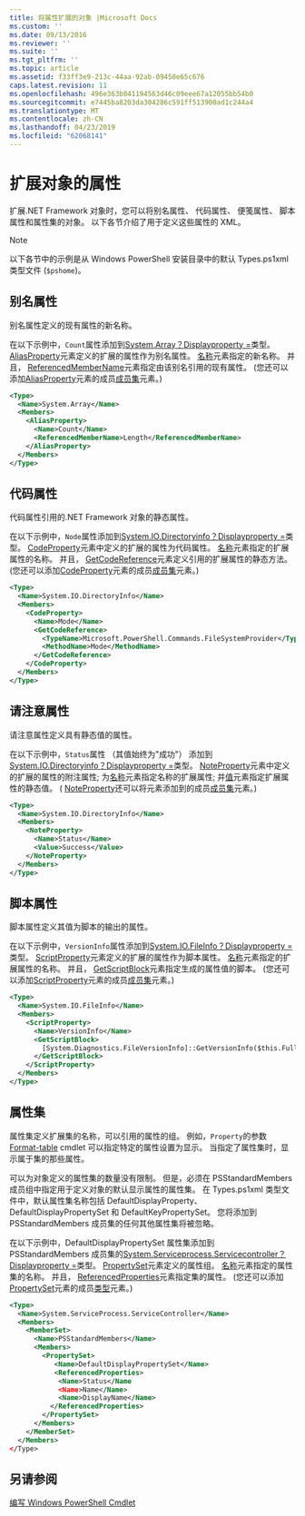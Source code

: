 ```yaml
---
title: 将属性扩展的对象 |Microsoft Docs
ms.custom: ''
ms.date: 09/13/2016
ms.reviewer: ''
ms.suite: ''
ms.tgt_pltfrm: ''
ms.topic: article
ms.assetid: f33ff3e9-213c-44aa-92ab-09450e65c676
caps.latest.revision: 11
ms.openlocfilehash: 496e363b041194563d46c09eee67a12055bb54b0
ms.sourcegitcommit: e7445ba8203da304286c591ff513900ad1c244a4
ms.translationtype: MT
ms.contentlocale: zh-CN
ms.lasthandoff: 04/23/2019
ms.locfileid: "62068141"
---
```

# <a name="extending-properties-for-objects"></a>扩展对象的属性

扩展.NET Framework 对象时，您可以将别名属性、 代码属性、 便笺属性、 脚本属性和属性集的对象。 以下各节介绍了用于定义这些属性的 XML。

> [!NOTE]
> 以下各节中的示例是从 Windows PowerShell 安装目录中的默认 Types.ps1xml 类型文件 (`$pshome`)。

## <a name="alias-properties"></a>别名属性

别名属性定义的现有属性的新名称。

在以下示例中，`Count`属性添加到[System.Array？Displayproperty =](/dotnet/api/System.Array)类型。 [AliasProperty](http://msdn.microsoft.com/en-us/b140038c-807a-4bb9-beca-332491cda1b1)元素定义的扩展的属性作为别名属性。 [名称](http://msdn.microsoft.com/en-us/b58e9d21-c8c9-49a5-909e-9c1cfc64f873)元素指定的新名称。 并且， [ReferencedMemberName](http://msdn.microsoft.com/en-us/0c5db6cc-9033-4d48-88a7-76b962882f7a)元素指定由该别名引用的现有属性。 (您还可以添加[AliasProperty](http://msdn.microsoft.com/en-us/d6647953-94ad-4b0b-af2e-4dda6952dee1)元素的成员[成员集](http://msdn.microsoft.com/en-us/46a50fb5-e150-4c03-8584-e1b53e4d49e3)元素。)

```xml
<Type>
  <Name>System.Array</Name>
  <Members>
    <AliasProperty>
      <Name>Count</Name>
      <ReferencedMemberName>Length</ReferencedMemberName>
    </AliasProperty>
  </Members>
</Type>
```

## <a name="code-properties"></a>代码属性

代码属性引用的.NET Framework 对象的静态属性。

在以下示例中，`Node`属性添加到[System.IO.Directoryinfo？Displayproperty =](/dotnet/api/System.IO.DirectoryInfo)类型。 [CodeProperty](http://msdn.microsoft.com/en-us/59bc4d18-41eb-4c0d-8ad3-bbfa5dc488db)元素中定义的扩展的属性为代码属性。 [名称](http://msdn.microsoft.com/en-us/b58e9d21-c8c9-49a5-909e-9c1cfc64f873)元素指定的扩展属性的名称。 并且， [GetCodeReference](http://msdn.microsoft.com/en-us/62af34f5-cc22-42c0-9e0c-3bd0f5c1a4a0)元素定义引用的扩展属性的静态方法。 (您还可以添加[CodeProperty](http://msdn.microsoft.com/en-us/59bc4d18-41eb-4c0d-8ad3-bbfa5dc488db)元素的成员[成员集](http://msdn.microsoft.com/en-us/46a50fb5-e150-4c03-8584-e1b53e4d49e3)元素。)

```xml
<Type>
  <Name>System.IO.DirectoryInfo</Name>
  <Members>
    <CodeProperty>
      <Name>Mode</Name>
      <GetCodeReference>
        <TypeName>Microsoft.PowerShell.Commands.FileSystemProvider</TypeName>
        <MethodName>Mode</MethodName>
      </GetCodeReference>
    </CodeProperty>
  </Members>
</Type>
```

## <a name="note-properties"></a>请注意属性

请注意属性定义具有静态值的属性。

在以下示例中，`Status`属性 （其值始终为"成功"） 添加到[System.IO.Directoryinfo？Displayproperty =](/dotnet/api/System.IO.DirectoryInfo)类型。 [NoteProperty](http://msdn.microsoft.com/en-us/331e6c50-d703-43f0-89bc-ca9fb97800eb)元素中定义的扩展的属性的附注属性; 为[名称](http://msdn.microsoft.com/en-us/b58e9d21-c8c9-49a5-909e-9c1cfc64f873)元素指定名称的扩展属性; 并[值](http://msdn.microsoft.com/en-us/f3c77546-b98e-4c4e-bbe0-6dfd06696d1c)元素指定扩展属性的静态值。 ( [NoteProperty](http://msdn.microsoft.com/en-us/331e6c50-d703-43f0-89bc-ca9fb97800eb)还可以将元素添加到的成员[成员集](http://msdn.microsoft.com/en-us/46a50fb5-e150-4c03-8584-e1b53e4d49e3)元素。)

```xml
<Type>
  <Name>System.IO.DirectoryInfo</Name>
  <Members>
    <NoteProperty>
      <Name>Status</Name>
      <Value>Success</Value>
    </NoteProperty>
  </Members>
</Type>
```

## <a name="script-properties"></a>脚本属性

脚本属性定义其值为脚本的输出的属性。

在以下示例中，`VersionInfo`属性添加到[System.IO.FileInfo？Displayproperty =](/dotnet/api/System.IO.FileInfo)类型。 [ScriptProperty](http://msdn.microsoft.com/en-us/858a4247-676b-4cc9-9f3e-057109aad350)元素定义的扩展的属性作为脚本属性。 [名称](http://msdn.microsoft.com/en-us/b58e9d21-c8c9-49a5-909e-9c1cfc64f873)元素指定的扩展属性的名称。 并且， [GetScriptBlock](http://msdn.microsoft.com/en-us/f3c77546-b98e-4c4e-bbe0-6dfd06696d1c)元素指定生成的属性值的脚本。 (您还可以添加[ScriptProperty](http://msdn.microsoft.com/en-us/858a4247-676b-4cc9-9f3e-057109aad350)元素的成员[成员集](http://msdn.microsoft.com/en-us/46a50fb5-e150-4c03-8584-e1b53e4d49e3)元素。)

```xml
<Type>
  <Name>System.IO.FileInfo</Name>
  <Members>
    <ScriptProperty>
      <Name>VersionInfo</Name>
      <GetScriptBlock>
        [System.Diagnostics.FileVersionInfo]::GetVersionInfo($this.FullName)
      </GetScriptBlock>
    </ScriptProperty>
  </Members>
</Type>
```

## <a name="property-sets"></a>属性集

属性集定义扩展集的名称，可以引用的属性的组。 例如，`Property`的参数[Format-table](/powershell/module/Microsoft.PowerShell.Utility/Format-Table) cmdlet 可以指定特定的属性设置为显示。 当指定了属性集时，显示属于集的那些属性。

可以为对象定义的属性集的数量没有限制。 但是，必须在 PSStandardMembers 成员组中指定用于定义对象的默认显示属性的属性集。 在 Types.ps1xml 类型文件中，默认属性集名称包括 DefaultDisplayProperty、 DefaultDisplayPropertySet 和 DefaultKeyPropertySet。 您将添加到 PSStandardMembers 成员集的任何其他属性集将被忽略。

在以下示例中，DefaultDisplayPropertySet 属性集添加到 PSStandardMembers 成员集的[System.Serviceprocess.Servicecontroller？Displayproperty =](/dotnet/api/System.ServiceProcess.ServiceController)类型。 [PropertySet](http://msdn.microsoft.com/en-us/14cdc234-796e-4857-9b51-bdbaa1412188)元素定义的属性组。 [名称](http://msdn.microsoft.com/en-us/b58e9d21-c8c9-49a5-909e-9c1cfc64f873)元素指定的属性集的名称。 并且， [ReferencedProperties](http://msdn.microsoft.com/en-us/5e620423-8679-4fbf-b6db-9f79288e4786)元素指定集的属性。 (您还可以添加[PropertySet](http://msdn.microsoft.com/en-us/14cdc234-796e-4857-9b51-bdbaa1412188)元素的成员[类型](http://msdn.microsoft.com/en-us/e5dbd353-d6b2-40a1-92b6-6f1fea744ebe)元素。)

```xml
<Type>
  <Name>System.ServiceProcess.ServiceController</Name>
  <Members>
    <MemberSet>
      <Name>PSStandardMembers</Name>
      <Members>
        <PropertySet>
           <Name>DefaultDisplayPropertySet</Name>
           <ReferencedProperties>
            <Name>Status</Name
            <Name>Name</Name>
            <Name>DisplayName</Name>
          </ReferencedProperties>
        </PropertySet>
      </Members>
    </MemberSet>
  </Members>
</Type>
```

## <a name="see-also"></a>另请参阅

[编写 Windows PowerShell Cmdlet](./writing-a-windows-powershell-cmdlet.md)
